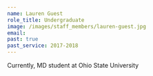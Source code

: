 ```yaml
---
name: Lauren Guest
role_title: Undergraduate
image: /images/staff_members/lauren-guest.jpg
email:
past: true
past_service: 2017-2018
---
```


Currently, MD student at Ohio State University